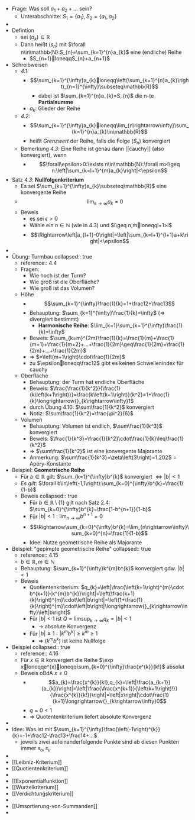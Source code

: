 - Frage: Was soll $a_1+a_2+...$ sein?
	- Unterabschnitte: $S_1=\left\lbrace a_1\right\rbrace,S_2=\left\lbrace a_1,a_2\right\rbrace$
-
- Defintion
	- sei $\left(a_{k}\right)\subseteq\mathbb{R}$
	- Dann heißt $\left(s_{n}\right)$ mit $\forall n\in\mathbb{N}:S_{n}=\sum_{k=1}^{n}a_{k}$ eine (endliche) Reihe
		- $S_{n+1}loneqqS_{n}+a_{n+1}$
- Schreibweisen
	- *4.1:*
		- $$\sum_{k=1}^{\infty}a_{k}loneqq\left(\sum_{k=1}^{n}a_{k}\right)_{n=1}^{\infty}\subseteq\mathbb{R}$$
			- dabei ist $\sum_{k=1}^{n}a_{k}=S_{n}$ die n-te **Partialsumme**
		- $a_{k}$: Glieder der Reihe
	- *4.2:*
		- $$\sum_{k=1}^{\infty}a_{k}loneqq\lim_{n\rightarrow\infty}\sum_{k=1}^{n}a_{k}\in\mathbb{R}$$
		- heißt *Grenzwert* der Reihe, falls die Folge $\left(S_{n}\right)$ konvergiert
	- Bemerkung *4.3*: Eine Reihe ist genau dann [[cauchy]] (also konvergiert), wenn
		- $$\forall\epsilon>0:\exists n\in\mathbb{N}:\forall m>l\geq n:\left|\sum_{k=l+1}^{m}a_{k}\right|<\epsilon$$
- Satz *4.3*: **Nullfolgenkriterium**
	- Es sei $\sum_{k=1}^{\infty}a_{k}\subseteq\mathbb{R}$ eine konvergente Reihe
	- $$\lim_{k\rightarrow\infty}a_{k}=0$$
	- Beweis
		- es sei $\epsilon>0$
		- Wähle ein $n\in\mathbb{N}$ (wie in 4.3) und $l\geq n,mloneqql+1>l$
		- $$\Rightarrow\left|a_{l+1}-0\right|=\left|\sum_{k=l+1}^{l+1}a+k\right|<\epsilon$$
-
- Übung: Turmbau
  collapsed:: true
	- reference:: 4.4
	- Fragen:
		- Wie hoch ist der Turm?
		- Wie groß ist die Oberfläche?
		- Wie groß ist das Volumen?
	- Höhe
		- $$\sum_{k=1}^{\infty}\frac{1}{k}=1+\frac12+\frac13$$
		- Behauptung: $\sum_{k=1}^{\infty}\frac{1}{k}=\infty$ (=> divergiert bestimmt)
			- **Harmonische Reihe**: $\lim_{k=1}\sum_{k=1}^{\infty}\frac{1}{k}=\infty$
		- Beweis: $\sum_{k=m}^{2m}\frac{1}{k}=\frac{1}{m}+\frac{1}{m+1}+\frac{1}{m+2}+...+\frac{1}{2m}\geq\frac{1}{2m}+\frac{1}{2m}+...+\frac{1}{2m}$
		- => $=\left(m+1\right)\cdot\frac{1}{2m}$
		- zu $\epsilonloneqq\frac12$ gibt es keinen Schwellenindex für cauchy
	- Oberfläche
		- Behauptung: der Turm hat endliche Oberfläche
		- Beweis: $\frac{\frac{1}{k^2}}{\frac{1}{k\left(k+1\right)}}=\frac{k\left(k+1\right)}{k^2}=1+\frac{1}{k}\longrightarrow{}_{k\rightarrow\infty}1$
		- durch Übung 4.10: $\sum\frac{1}{k^2}$ konvergiert
		- Notiz: $\sum\frac{1}{k^2}=\frac{\pi^2}{6}$
	- Volumen
		- Behauptung: Volumen ist endlich, $\sum\frac{1}{k^3}$ konvergiert
		- Beweis: $\frac{1}{k^3}=\frac{1}{k^2}\cdot\frac{1}{k}\leq\frac{1}{k^2}$
		- => $\sum\frac{1}{k^2}$ ist eine konvergente Majorante
		- Anmerkung: $\sum\frac{1}{k^3}=\zeta\left(3\right)=1.202$ = Apéry-Konstante
- Beispiel: **Geometrische Reihe**
	- Für $b\in\mathbb{R}$ gilt: $\sum_{k=1}^{\infty}b^{k}$ konvergiert $\Leftrightarrow\left|b\right|<1$
	- *Es gilt*: $\forall b\in\left(-1,1\right):\sum_{k=0}^{\infty}b^{k}=\frac{1}{1-b}$
	- Beweis
	  collapsed:: true
		- Für $b\in\mathbb{R}\setminus\left\lbrace1\right\rbrace$ gilt nach Satz 2.4: $\sum_{k=0}^{\infty}b^{k}=\frac{1-b^{n+1}}{1-b}$
		- Für $\left|b\right|<1:\lim_{n\rightarrow\infty}b^{n+1}=0$
		- $$\Rightarrow\sum_{k=0}^{\infty}b^{k}=\lim_{n\rightarrow\infty}\sum_{k=0}^{n}=\frac{1}{1-b}$$
		- Idee: Nutze geometrische Reihe als Majorante
- Beispiel: "gepimpte geometrische Reihe"
  collapsed:: true
	- reference:: 4.15
	- $b\in\mathbb{R},m\in\mathbb{N}$
	- Behauptung: $\sum_{k=1}^{\infty}k^{m}b^{k}$ konvergiert gdw. $\left|b\right|<1$
	- Beweis
		- Quotientenkriterium: $q_{k}=\left|\frac{\left(k+1\right)^{m}\cdot b^{k+1}}{k^{m}b^{k}}\right|=\left(\frac{k+1}{k}\right)^{m}\cdot\left|b\right|=\left(1+\frac{1}{k}\right)^{m}\cdot\left|b\right|\longrightarrow{}_{k\rightarrow\infty}\left|b\right|$
		- Für $\left|b\right|<1$ ist $Q=\operatorname*{\mathrm{limsup}}_{k\rightarrow\infty}q_{k}=\left|b\right|<1$
			- -> absolute Konvergenz
		- Für $\left|b\right|\geq1:\left|k^{m}b^{k}\right|\geq k^{m}\geq1$
			- => $\left(k^{m}b^{k}\right)$ ist keine Nullfolge
- Beispiel
  collapsed:: true
	- reference:: 4.16
	- Für $x\in\mathbb{R}$ konvergiert die Reihe $\exp xloneqqe^{x}loneqq\sum_{k=0}^{\infty}\frac{x^{k}}{k!}$ absolut
	- Beweis oBdA $x\neq0$
		- $$a_{k}=\frac{x^{k}}{k!},q_{k}=\left|\frac{a_{k+1}}{a_{k}}\right|=\left|\frac{\frac{x^{k+1}}{\left(k+1\right)!}}{\frac{x^{k}}{k!}}\right|=\left|x\right|\cdot\frac{1}{k+1}\longrightarrow{}_{k\rightarrow\infty}0$$
		- $q=0<1$
		- => Quotentenkriterium liefert absolute Konvergenz
-
- Idee: Was ist mit $\sum_{k=1}^{\infty}\frac{\left(-1\right)^{k}}{k}=-1+\frac12-\frac13+\frac14+...$
	- jeweils zwei aufeinanderfolgende Punkte sind ab diesen Punkten immer $s_{o},s_{u}$
-
- [[Leibniz-Kriterium]]
- [[Quotientenkriterium]]
-
- [[Exponentialfunktion]]
- [[Wurzelkriterium]]
- [[Verdichtungskriterium]]
-
- [[Umsortierung-von-Summanden]]
-